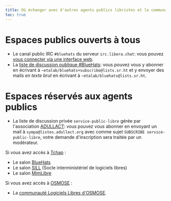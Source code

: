 ```yaml
---
title: Où échanger avec d'autres agents publics libristes et la communauté BlueHats ?
toc: true
---
```


# Espaces publics ouverts à tous

- Le canal public IRC `#bluehats` du serveur `irc.libera.chat`: vous pouvez [vous connecter via une interface web](https://web.libera.chat/).
- La [liste de discussion publique #BlueHats](https://lists.sr.ht/~etalab/bluehats): vous pouvez vous y abonner en écrivant à `~etalab/bluehats+subscribe@lists.sr.ht` et y envoyer des mails *en texte brut* en écrivant à `~etalab/bluehats@lists.sr.ht`.

# Espaces réservés aux agents publics

- La liste de discussion privée `service-public-libre` gérée par l'association [ADULLACT](https://adullact.org/): vous pouvez vous abonner en envoyant un mail à `sympa@listes.adullact.org` avec comme sujet `SUBSCRIBE service-public-libre`, votre demande d'inscription sera traitée par un modérateur.

Si vous avez accès à [Tchap](https://tchap.gouv.fr) :

- Le salon [BlueHats](https://www.tchap.gouv.fr/#/room/#BlueHats21LW8XE:agent.dinum.tchap.gouv.fr)
- Le salon [SILL](https://www.tchap.gouv.fr/#/room/#SILLutRYrgV:agent.dinum.tchap.gouv.fr) (Socle interministériel de logiciels libres)
- Le salon [MimLibre](https://www.tchap.gouv.fr/#/room/#MimixQlxMNQc:agent.interieur.tchap.gouv.fr)

Si vous avez accès à [OSMOSE](https://osmose.numerique.gouv.fr) :

- La [communauté Logiciels Libres d'OSMOSE](https://osmose.numerique.gouv.fr/jcms/c_2013888/fr/communaute-opensource-logiciel-libre-de-l-etat-bluehats?jsp=plugins%2FCollaborativeSpacePlugin%2Fjsp%2Fmembers.jsp&memberView=signups&start=0&pageSize=5&pagerAll=true&reverse=false&portletId=a_19102&portletDomId=c_2013903_0_a_19102_0).
